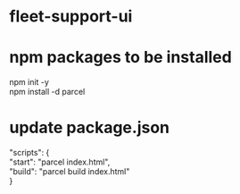 # fleet-support-ui

# npm packages to be installed
npm init -y <br />
npm install -d parcel

# update package.json
"scripts": {<br />
	"start": "parcel index.html",<br />
	"build": "parcel build index.html"<br />
	}
